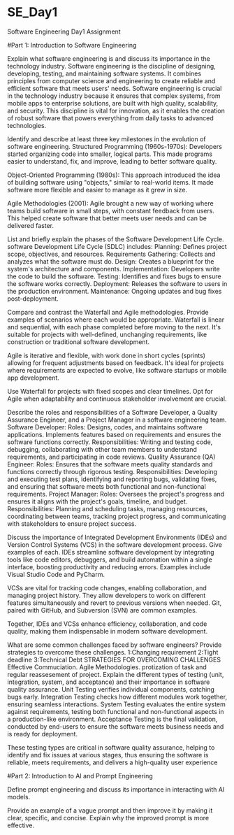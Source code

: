 # SE_Day1
Software Engineering Day1 Assignment

#Part 1: Introduction to Software Engineering

Explain what software engineering is and discuss its importance in the technology industry.
Software engineering is the discipline of designing, developing, testing, and maintaining software systems. It combines principles from computer science and engineering to create reliable and efficient software that meets users' needs. Software engineering is crucial in the technology industry because it ensures that complex systems, from mobile apps to enterprise solutions, are built with high quality, scalability, and security. This discipline is vital for innovation, as it enables the creation of robust software that powers everything from daily tasks to advanced technologies.







Identify and describe at least three key milestones in the evolution of software engineering.
Structured Programming (1960s-1970s): Developers started organizing code into smaller, logical parts. This made programs easier to understand, fix, and improve, leading to better software quality.

Object-Oriented Programming (1980s): This approach introduced the idea of building software using "objects," similar to real-world items. It made software more flexible and easier to manage as it grew in size.

Agile Methodologies (2001): Agile brought a new way of working where teams build software in small steps, with constant feedback from users. This helped create software that better meets user needs and can be delivered faster.


List and briefly explain the phases of the Software Development Life Cycle.
software Development Life Cycle (SDLC) includes:
Planning: Defines project scope, objectives, and resources.
Requirements Gathering: Collects and analyzes what the software must do.
Design: Creates a blueprint for the system's architecture and components.
Implementation: Developers write the code to build the software.
Testing: Identifies and fixes bugs to ensure the software works correctly.
Deployment: Releases the software to users in the production environment.
Maintenance: Ongoing updates and bug fixes post-deployment.

Compare and contrast the Waterfall and Agile methodologies. Provide examples of scenarios where each would be appropriate.
Waterfall is linear and sequential, with each phase completed before moving to the next. It's suitable for projects with well-defined, unchanging requirements, like construction or traditional software development.

Agile is iterative and flexible, with work done in short cycles (sprints) allowing for frequent adjustments based on feedback. It's ideal for projects where requirements are expected to evolve, like software startups or mobile app development.

Use Waterfall for projects with fixed scopes and clear timelines. Opt for Agile when adaptability and continuous stakeholder involvement are crucial.

Describe the roles and responsibilities of a Software Developer, a Quality Assurance Engineer, and a Project Manager in a software engineering team.
Software Developer:
Roles: Designs, codes, and maintains software applications. Implements features based on requirements and ensures the software functions correctly.
Responsibilities: Writing and testing code, debugging, collaborating with other team members to understand requirements, and participating in code reviews.
Quality Assurance (QA) Engineer:
Roles: Ensures that the software meets quality standards and functions correctly through rigorous testing.
Responsibilities: Developing and executing test plans, identifying and reporting bugs, validating fixes, and ensuring that software meets both functional and non-functional requirements.
Project Manager:
Roles: Oversees the project's progress and ensures it aligns with the project's goals, timeline, and budget.
Responsibilities: Planning and scheduling tasks, managing resources, coordinating between teams, tracking project progress, and communicating with stakeholders to ensure project success.


Discuss the importance of Integrated Development Environments (IDEs) and Version Control Systems (VCS) in the software development process. Give examples of each.
IDEs streamline software development by integrating tools like code editors, debuggers, and build automation within a single interface, boosting productivity and reducing errors. Examples include Visual Studio Code and PyCharm.

VCSs are vital for tracking code changes, enabling collaboration, and managing project history. They allow developers to work on different features simultaneously and revert to previous versions when needed. Git, paired with GitHub, and Subversion (SVN) are common examples.

Together, IDEs and VCSs enhance efficiency, collaboration, and code quality, making them indispensable in modern software development.

What are some common challenges faced by software engineers? Provide strategies to overcome these challenges.
1:Changing requirement
2:Tight deadline
3:Technical Debt
STRATEGIES FOR OVERCOMING CHALLENGES
Effective Commuciation.
Agile Methodologies.
protization of task and regular reassesement of project.
Explain the different types of testing (unit, integration, system, and acceptance) and their importance in software quality assurance.
Unit Testing verifies individual components, catching bugs early. Integration Testing checks how different modules work together, ensuring seamless interactions. System Testing evaluates the entire system against requirements, testing both functional and non-functional aspects in a production-like environment. Acceptance Testing is the final validation, conducted by end-users to ensure the software meets business needs and is ready for deployment.

These testing types are critical in software quality assurance, helping to identify and fix issues at various stages, thus ensuring the software is reliable, meets requirements, and delivers a high-quality user experience


#Part 2: Introduction to AI and Prompt Engineering


Define prompt engineering and discuss its importance in interacting with AI models.


Provide an example of a vague prompt and then improve it by making it clear, specific, and concise. Explain why the improved prompt is more effective.
